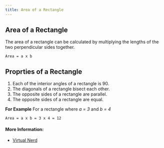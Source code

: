 ```yaml
---
title: Area of a Rectangle
---
```

## Area of a Rectangle

The area of a rectangle can be calculated by multiplying the lengths of the two perpendicular sides together.

`Area = a x b`

## Proprties of a Rectangle

1. Each of the interior angles of a rectangle is 90.
2. The diagonals of a rectangle bisect each other.
3. The opposite sides of a rectangle are parallel.
4. The opposite sides of a rectangle are equal.

**For Example**
For a rectangle where *a = 3* and *b = 4*

`Area = a x b = 3 x 4 = 12`

#### More Information:

* [Virtual Nerd](http://virtualnerd.com/pre-algebra/perimeter-area-volume/perimeter-and-area/area-formulas-examples/rectangle-area-example)

